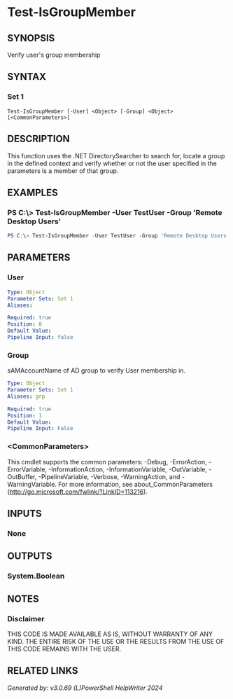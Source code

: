 ﻿# Test-IsGroupMember

## SYNOPSIS
Verify user's group membership

## SYNTAX

### Set 1
```
Test-IsGroupMember [-User] <Object> [-Group] <Object> [<CommonParameters>]
```

## DESCRIPTION
This function uses the .NET DirectorySearcher to search for, locate a group in the defined context and verify whether or not the user specified in the parameters is a member of that group.

## EXAMPLES

### PS C:\\\> Test-IsGroupMember -User TestUser -Group 'Remote Desktop Users'

```powershell
PS C:\> Test-IsGroupMember -User TestUser -Group 'Remote Desktop Users'
```

## PARAMETERS

### User


```yaml
Type: Object
Parameter Sets: Set 1
Aliases: 

Required: true
Position: 0
Default Value: 
Pipeline Input: false
```

### Group
sAMAccountName of AD group to verify User membership in.

```yaml
Type: Object
Parameter Sets: Set 1
Aliases: grp

Required: true
Position: 1
Default Value: 
Pipeline Input: False
```

### \<CommonParameters\>
This cmdlet supports the common parameters: -Debug, -ErrorAction, -ErrorVariable, -InformationAction, -InformationVariable, -OutVariable, -OutBuffer, -PipelineVariable, -Verbose, -WarningAction, and -WarningVariable. For more information, see about_CommonParameters (http://go.microsoft.com/fwlink/?LinkID=113216).

## INPUTS

### None


## OUTPUTS

### System.Boolean


## NOTES

### Disclaimer
THIS CODE IS MADE AVAILABLE AS IS, WITHOUT WARRANTY OF ANY KIND.  THE ENTIRE RISK OF THE USE OR THE RESULTS FROM THE USE OF THIS CODE REMAINS WITH THE USER.

## RELATED LINKS


*Generated by: v3.0.69 (L)PowerShell HelpWriter 2024*
